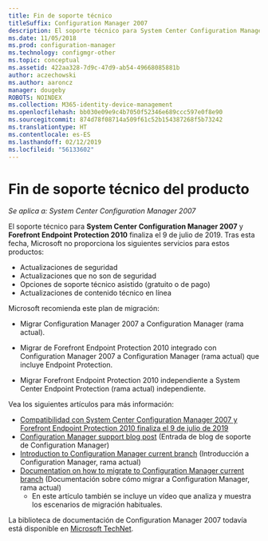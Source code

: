 ```yaml
---
title: Fin de soporte técnico
titleSuffix: Configuration Manager 2007
description: El soporte técnico para System Center Configuration Manager 2007 y Forefront Endpoint Protection 2010 finaliza el 9 de julio de 2019.
ms.date: 11/05/2018
ms.prod: configuration-manager
ms.technology: configmgr-other
ms.topic: conceptual
ms.assetid: 422aa328-7d9c-47d9-ab54-49668085881b
author: aczechowski
ms.author: aaroncz
manager: dougeby
ROBOTS: NOINDEX
ms.collection: M365-identity-device-management
ms.openlocfilehash: bb030e09e9c4b7050f52346e689ccc597e0f8e90
ms.sourcegitcommit: 874d78f08714a509f61c52b154387268f5b73242
ms.translationtype: HT
ms.contentlocale: es-ES
ms.lasthandoff: 02/12/2019
ms.locfileid: "56133602"
---
```

# <a name="product-end-of-support"></a>Fin de soporte técnico del producto

*Se aplica a: System Center Configuration Manager 2007*

El soporte técnico para **System Center Configuration Manager 2007** y **Forefront Endpoint Protection 2010** finaliza el 9 de julio de 2019. Tras esta fecha, Microsoft no proporciona los siguientes servicios para estos productos: 
- Actualizaciones de seguridad
- Actualizaciones que no son de seguridad
- Opciones de soporte técnico asistido (gratuito o de pago)
- Actualizaciones de contenido técnico en línea 

Microsoft recomienda este plan de migración:

- Migrar Configuration Manager 2007 a Configuration Manager (rama actual).  

- Migrar de Forefront Endpoint Protection 2010 integrado con Configuration Manager 2007 a Configuration Manager (rama actual) que incluye Endpoint Protection.  

- Migrar Forefront Endpoint Protection 2010 independiente a System Center Endpoint Protection (rama actual) independiente.  


Vea los siguientes artículos para más información:

- [Compatibilidad con System Center Configuration Manager 2007 y Forefront Endpoint Protection 2010 finaliza el 9 de julio de 2019](https://support.microsoft.com/help/4096323)  
- [Configuration Manager support blog post](https://blogs.technet.microsoft.com/configurationmgr/2018/03/30/configuration-manager-2007-approaching-end-of-support-what-you-need-to-know/) (Entrada de blog de soporte de Configuration Manager)  
- [Introduction to Configuration Manager current branch](/sccm/core/understand/introduction) (Introducción a Configuration Manager, rama actual)  
- [Documentation on how to migrate to Configuration Manager current branch](/sccm/core/migration/migrate-data-between-hierarchies) (Documentación sobre cómo migrar a Configuration Manager, rama actual)  
    - En este artículo también se incluye un vídeo que analiza y muestra los escenarios de migración habituales.

La biblioteca de documentación de Configuration Manager 2007 todavía está disponible en [Microsoft TechNet](https://technet.microsoft.com/library/bb735860.aspx).

